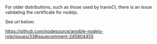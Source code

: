 For older distributions, such as those used by travisCI, there is an issue validating the certificate for nodejs.

See url below:

https://github.com/nodesource/ansible-nodejs-role/issues/33#issuecomment-245804455

